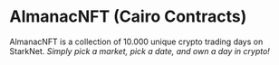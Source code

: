 # AlmanacNFT (Cairo Contracts)

AlmanacNFT is a collection of 10.000 unique crypto trading days on StarkNet.
*Simply pick a market, pick a date, and own a day in crypto!*
